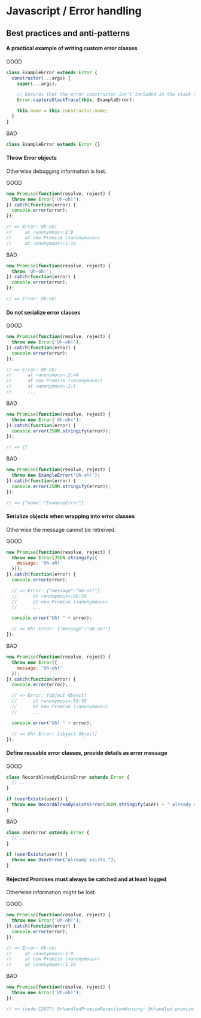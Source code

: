 # Javascript / Error handling

## Best practices and anti-patterns

#### A practical example of writing custom error classes

GOOD

```js
class ExampleError extends Error {
  constructor(...args) {
    super(...args);

    // Ensures that the error constructor isn't included in the stack trace.
    Error.captureStackTrace(this, ExampleError);

    this.name = this.constructor.name;
  }
}
```

BAD

```js
class ExampleError extends Error {}
```

#### Throw Error objects

Otherwise debugging information is lost.

GOOD

```js
new Promise(function(resolve, reject) {
  throw new Error('Uh-oh!');
}).catch(function(error) {
  console.error(error);
});

// => Error: Uh-oh!
//     at <anonymous>:2:9
//     at new Promise (<anonymous>)
//     at <anonymous>:1:16
```

BAD

```js
new Promise(function(resolve, reject) {
  throw 'Uh-oh!';
}).catch(function(error) {
  console.error(error);
});

// => Error: Uh-oh!
```

#### Do not serialize error classes

GOOD

```js
new Promise(function(resolve, reject) {
  throw new Error('Uh-oh!');
}).catch(function(error) {
  console.error(error);
});

// => Error: Uh-oh!
//      at <anonymous>:2:44
//      at new Promise (<anonymous>)
//      at <anonymous>:2:1
//      ...
```

BAD

```js
new Promise(function(resolve, reject) {
  throw new Error('Uh-oh!');
}).catch(function(error) {
  console.error(JSON.stringify(error));
});

// => {}
```

BAD

```js
new Promise(function(resolve, reject) {
  throw new ExampleError('Uh-oh!');
}).catch(function(error) {
  console.error(JSON.stringify(error));
});

// => {"name":"ExampleError"}
```

#### Serialize objects when wrapping into error classes

Otherwise the message cannot be retreived.

GOOD

```js
new Promise(function(resolve, reject) {
  throw new Error(JSON.stringify({
    message: 'Uh-oh!'
  }));
}).catch(function(error) {
  console.error(error);

  // => Error: {"message":"Uh-oh!"}
  //      at <anonymous>:68:50
  //      at new Promise (<anonymous>)
  //      ...

  console.error("Uh! " + error);

  // => Uh! Error: {"message":"Uh-oh!"}
});
```

BAD

```js
new Promise(function(resolve, reject) {
  throw new Error({
    message: 'Uh-oh!'
  });
}).catch(function(error) {
  console.error(error);

  // => Error: [object Object]
  //      at <anonymous>:58:50
  //      at new Promise (<anonymous>)
  //      ...

  console.error("Uh! " + error);

  // => Uh! Error: [object Object]
});
```

#### Define reusable error classes, provide details as error message

GOOD

```js
class RecordAlreadyExistsError extends Error {
  // ...
}

if (userExists(user)) {
  throw new RecordAlreadyExistsError(JSON.stringify(user) + " already exists.");
}
```

BAD

```js
class UserError extends Error {
  // ...
}

if (userExists(user)) {
  throw new UserError("Already exists.");
}
```

#### Rejected Promises must always be catched and at least logged

Otherwise information might be lost.

GOOD

```js
new Promise(function(resolve, reject) {
  throw new Error('Uh-oh!');
}).catch(function(error) {
  console.error(error);
});

// => Error: Uh-oh!
//     at <anonymous>:2:9
//     at new Promise (<anonymous>)
//     at <anonymous>:1:16
```

BAD

```js
new Promise(function(resolve, reject) {
  throw new Error('Uh-oh!');
});

// => (node:12977) UnhandledPromiseRejectionWarning: Unhandled promise rejection (rejection id: 1): Error: Uh-oh!
```